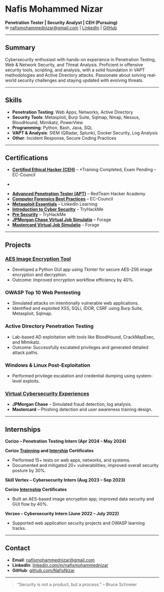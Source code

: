 # Nafis Mohammed Nizar

**Penetration Tester | Security Analyst | CEH (Pursuing)**  
✉ nafismohammednizar@gmail.com | [LinkedIn](https://linkedin.com/in/nafismohammednizar) | [GitHub](https://github.com/NafisNizar)

---

## Summary

Cybersecurity enthusiast with hands-on experience in Penetration Testing, Web & Network Security, and Threat Analysis. Proficient in offensive security tools, scripting, and analysis, with a solid foundation in VAPT methodologies and Active Directory attacks. Passionate about solving real-world security challenges and staying updated with evolving threats.

---

## Skills

- **Penetration Testing**: Web Apps, Networks, Active Directory
- **Security Tools**: Metasploit, Burp Suite, Sqlmap, Nmap, Nessus, BloodHound, Mimikatz, PowerView
- **Programming**: Python, Bash, Java, SQL
- **VAPT & Analysis**: SIEM (QRadar, Splunk), Docker Security, Log Analysis
- **Other**: Incident Response, Secure Coding Practices

---

## Certifications

- **[Certified Ethical Hacker (CEH)](https://github.com/NafisNizar/NafisNizar/blob/main/Certificates/ECC-Evaluation-Certificate.pdf)** – *Training Completed, Exam Pending – EC-Council
*
- **[Advanced Penetration Tester (APT)](https://github.com/NafisNizar/NafisNizar/blob/main/Certificates/RedTeam-APT-Certificate.pdf)** – RedTeam Hacker Academy
- **[Computer Forensics Best Practices](https://github.com/NafisNizar/NafisNizar/blob/main/Certificates/EC-Council_Computer_Forensic_Best_Practices.png
)** – EC-Council
- **[Metasploit Essentials](https://github.com/NafisNizar/NafisNizar/blob/main/Certificates/Metasploit%20_LinkedIn_Learning_Certificate.pdf
)** – LinkedIn Learning
- **[Introduction to Cyber Security](https://github.com/NafisNizar/NafisNizar/blob/main/Certificates/TryHackMe-Introduction-to-Cyber-Security.png
)** – TryHackMe
- **[Pre Security](https://github.com/NafisNizar/NafisNizar/blob/main/Certificates/TryHackMe-Pre-Security.png
)** – TryHackMe
- **[JPMorgan Chase Virtual Job Simulatio](https://github.com/NafisNizar/NafisNizar/blob/main/Certificates/JPMorgan%20Chase%20%26%20Co._completion_certificate.pdf
)** – Forage
- **[Mastercard Virtual Job Simulatio](https://github.com/NafisNizar/NafisNizar/blob/main/Certificates/Mastercard_completion_certificate.pdf
)** – Forage

---

## Projects

### [AES Image Encryption Tool](https://github.com/NafisNizar/Image-Encryption-Decryption-using-AES)
- Developed a Python GUI app using Tkinter for secure AES-256 image encryption and decryption.
- Outcome: Improved encryption workflow efficiency by 40%.

### OWASP Top 10 Web Pentesting
- Simulated attacks on intentionally vulnerable web applications.
- Identified and exploited XSS, SQLi, IDOR, CSRF using Burp Suite, Metasploit, Sqlmap.

### Active Directory Penetration Testing
- Lab-based AD exploitation with tools like BloodHound, CrackMapExec, and Mimikatz.
- Outcome: Successfully escalated privileges and generated detailed attack paths.

### Windows & Linux Post-Exploitation
- Performed privilege escalation and credential dumping using system-level exploits.

### [Virtual Cybersecurity Experiences](#)
- **JPMorgan Chase** – Simulated fraud detection, log analysis.
- **Mastercard** – Phishing detection and user awareness training design.

---

## Internships

**Corizo – Penetration Testing Intern (Apr 2024 – May 2024)**

**Corizo [Trainning](https://github.com/NafisNizar/NafisNizar/blob/main/Certificates/Corizo-Trainning.pdf) and [Intership](https://github.com/NafisNizar/NafisNizar/blob/main/Certificates/Corizo_Intership.png) Certificates**

- Performed 15+ tests on web apps, networks, and systems.
- Documented and mitigated 20+ vulnerabilities; improved overall security posture by 30%.

**Skill Vertex – Cybersecurity Intern (Aug 2023 – Sep 2023)** 

**Corizo [Internship](https://github.com/NafisNizar/NafisNizar/blob/main/Certificates/SKill%20Vertex.pdf) Certificates**
- Built an AES-based image encryption app; improved data security and GUI flow by 40%.

**Verzeo – Cybersecurity Intern (June 2022 – July 2022)**  
- Supported web application security projects and OWASP learning tracks.

---

## Contact

- **Email**: nafismohammednizar@gmail.com  
- **LinkedIn**: [linkedin.com/in/nafismohammednizar](https://linkedin.com/in/nafismohammednizar)  
- **GitHub**: [github.com/NafisNizar](https://github.com/NafisNizar)

---

> “Security is not a product, but a process.” – Bruce Schneier
